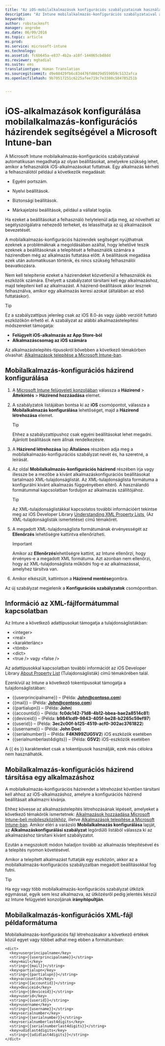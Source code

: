 ```yaml
---
title: "Az iOS-mobilalkalmazások konfigurációs szabályzatainak használata | Microsoft Intune"
description: "Az Intune mobilalkalmazás-konfigurációs szabályzataival automatikusan megadhatja az olyan beállításokat, amelyekre szükség lehet, amikor a felhasználók iOS-alkalmazásokat futtatnak."
keywords: 
author: robstackmsft
manager: angrobe
ms.date: 06/09/2016
ms.topic: article
ms.prod: 
ms.service: microsoft-intune
ms.technology: 
ms.assetid: fc6b645a-e837-4b2a-a10f-144065cbd8dd
ms.reviewer: mghadial
ms.suite: ems
translationtype: Human Translation
ms.sourcegitcommit: d9e08429fb6c834476fd0029d559059c5132afca
ms.openlocfilehash: 9b70517251c6225afee719c7e3380c584785251b


---
```


# iOS-alkalmazások konfigurálása mobilalkalmazás-konfigurációs házirendek segítségével a Microsoft Intune-ban
A Microsoft Intune mobilalkalmazás-konfigurációs szabályzataival automatikusan megadhatja az olyan beállításokat, amelyekre szükség lehet, amikor a felhasználók iOS-alkalmazásokat futtatnak. Egy alkalmazás kérheti a felhasználótól például a következők megadását:

-   Egyéni portszám.

-   Nyelvi beállítások.

-   Biztonsági beállítások.

-   Márkajelzési beállítások, például a vállalat logója.

Ha ezeket a beállításokat a felhasználó helytelenül adja meg, az növelheti az segélyszolgálatra nehezedő terheket, és lelassíthatja az új alkalmazások bevezetését.

A mobilalkalmazás-konfigurációs házirendek segítséget nyújthatnak ezeknek a problémáknak a megoldásában azáltal, hogy lehetővé teszik ezeknek a beállításoknak a telepítését a felhasználók számára a házirendben még az alkalmazás futtatása előtt. A beállítások megadása ezek után automatikusan történik, és nincs szükség felhasználói beavatkozásra.

Nem kell telepítenie ezeket a házirendeket közvetlenül a felhasználók és eszközök számára. Ehelyett a szabályzatot társítani kell egy alkalmazáshoz, majd telepíteni kell az alkalmazást. A házirend-beállítások akkor lesznek felhasználva, amikor egy alkalmazás keresi azokat (általában az első futtatáskor).

> [!TIP]
> Ez a szabályzattípus jelenleg csak az iOS 8.0-ás vagy újabb verzióit futtató eszközökön érhető el. A szabályzat az alábbi alkalmazástelepítési módszereket támogatja:
>
> -   **Felügyelt iOS-alkalmazás az App Store-ból**
> -   **Alkalmazáscsomag az iOS számára**
>
> Az alkalmazástelepítés-típusokról bővebben a következő témakörben olvashat: [Alkalmazások telepítése a Microsoft Intune-ban](deploy-apps.md).

## Mobilalkalmazás-konfigurációs házirend konfigurálása

1.  A [Microsoft Intune felügyeleti konzoljában](https://manage.microsoft.com) válassza a **Házirend** &gt; **Áttekintés** &gt; **Házirend hozzáadása** elemet.

2.  A szabályzatok listájában bontsa ki az **iOS** csomópontot, válassza a **Mobilalkalmazás konfigurálása** lehetőséget, majd a **Házirend létrehozása** elemet.

    > [!TIP]
    > Ehhez a szabályzattípushoz csak egyéni beállításokat lehet megadni. Ajánlott beállítások nem állnak rendelkezésre.

3.  A **Házirend létrehozása** lap **Általános** részében adja meg a mobilalkalmazás-konfigurációs szabályzat nevét és, ha szeretné, a leírását.

4.  Az oldal **Mobilalkalmazás-konfigurációs házirend** részében írja vagy illessze be a mezőbe a kívánt alkalmazáskonfigurációs beállításokat tartalmazó XML-tulajdonságlistát. Az XML-tulajdonságlista formátuma a konfigurálni kívánt alkalmazás függvényében eltérő. A használandó formátummal kapcsolatban forduljon az alkalmazás szállítójához.

    > [!TIP]
    > Az XML-tulajdonságlistákkal kapcsolatos további információért tekintse meg az iOS Developer Library [Understanding XML Property Lists ](https://developer.apple.com/library/ios/documentation/Cocoa/Conceptual/PropertyLists/UnderstandXMLPlist/UnderstandXMLPlist.html) (Az XML-tulajdonságlisták ismertetése) című témakörét.

5.  A megadott XML-tulajdonságlista formátumának érvényességét az **Ellenőrzés** lehetőségre kattintva ellenőrizheti.

    > [!IMPORTANT]
    > Amikor az **Ellenőrzés**lehetőségre kattint, az Intune ellenőrzi, hogy érvényes-e a megadott XML formátuma. Azt azonban nem ellenőrzi, hogy az XML-tulajdonságlista működni fog-e az alkalmazással, amelyhez társítva van.

6.  Amikor elkészült, kattintson a **Házirend mentése**gombra.

Az új szabályzat megjelenik a **Konfigurációs szabályzatok** csomópontban.

## Információ az XML-fájlformátummal kapcsolatban

Az Intune a következő adattípusokat támogatja a tulajdonságlistákban:
    
- &lt;integer&gt;
- &lt;real&gt;
- &lt;karakterlánc&gt;
- &lt;tömb&gt;
- &lt;dict&gt;
- &lt;true /&gt; vagy &lt;false /&gt;
     
Az adattípusokkal kapcsolatban további információt az iOS Developer Library [About Property List](https://developer.apple.com/library/ios/documentation/Cocoa/Conceptual/PropertyLists/AboutPropertyLists/AboutPropertyLists.html) (Tulajdonságlisták) című témakörében talál.

Ezenkívül az Intune a következő tokentípusokat támogatja a tulajdonságlistában:
- \{\{userprincipalname\}\} – (Példa: **John@contoso.com**)
- \{\{mail\}\} – (Példa: **John@contoso.com**)
- \{\{partialupn\}\} – (Példa: **John**)
- \{\{accountid\}\} – (Példa: **fc0dc142-71d8-4b12-bbea-bae2a8514c81**)
- \{\{deviceid\}\} – (Példa: **b9841cd9-9843-405f-be28-b2265c59ef97**)
- \{\{userid\}\} – (Példa: **3ec2c00f-b125-4519-acf0-302ac3761822**)
- \{\{username\}\} – (Példa: **John Doe**)
- \{\{serialnumber\}\} – (Példa: **F4KN99ZUG5V2**) iOS eszközök esetében
- \{\{serialnumberlast4digits\}\} – (Példa: **G5V2**) iOS-eszközök esetében
    
A \{\{ és \}\} karaktereket csak a tokentípusok használják, ezek más célokra nem használhatók.

## Mobilalkalmazás-konfigurációs házirend társítása egy alkalmazáshoz
A mobilalkalmazás-konfigurációs házirendet a létrehozást követően társítani kell ahhoz az iOS-alkalmazáshoz, amelyre a konfigurációs házirend beállításait alkalmazni kívánja.

Ehhez kövesse az alkalmazástelepítés létrehozásának lépéseit, amelyeket a következő témakörök ismertetnek: [Alkalmazások hozzáadása Microsoft Intune-beli mobileszközökhöz](add-apps-for-mobile-devices-in-microsoft-intune.md), illetve [Alkalmazások telepítése a Microsoft Intune-ban](deploy-apps-in-microsoft-intune.md). Amikor eléri a varázsló **Mobilalkalmazás konfigurálása** lapját, az **Alkalmazáskonfigurálási szabályzat** legördülő listából válassza ki az alkalmazáshoz társítani kívánt szabályzatot.

Ezután a megszokott módon haladjon tovább az alkalmazás telepítésével és a telepítés nyomon követésével.

Amikor a telepített alkalmazást futtatják egy eszközön, akkor az a mobilalkalmazás-konfigurációs szabályzatban megadott beállításokkal fog futni.

> [!TIP]
> Ha egy vagy több mobilalkalmazás-konfigurációs szabályzat ütközik egymással, egyik sem lesz alkalmazva, az ütközésről pedig jelentés készül az Intune felügyeleti konzoljának **irányítópultján**.

## Mobilalkalmazás-konfigurációs XML-fájl példaformátuma

Mobilalkalmazás-konfigurációs fájl létrehozásakor a következő értékek közül egyet vagy többet adhat meg ebben a formátumban:

```
<dict>
  <key>userprincipalname</key>
  <string>{{userprincipalname}}</string>
  <key>mail</key>
  <string>{{mail}}</string>
  <key>partialupn</key>
  <string>{{partialupn}}</string>
  <key>accountid</key>
  <string>{{accountid}}</string>
  <key>deviceid</key>
  <string>{{deviceid}}</string>
  <key>userid</key>
  <string>{{userid}}</string>
  <key>username</key>
  <string>{{username}}</string>
  <key>serialnumber</key>
  <string>{{serialnumber}}</string>
  <key>serialnumberlast4digits</key>
  <string>{{serialnumberlast4digits}}</string>
  <key>udidlast4digits</key>
  <string>{{udidlast4digits}}</string>
</dict>

```



<!--HONumber=Sep16_HO2-->


